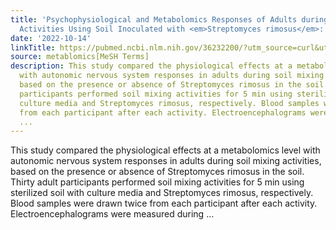 ```yaml
---
title: 'Psychophysiological and Metabolomics Responses of Adults during Horticultural
  Activities Using Soil Inoculated with <em>Streptomyces rimosus</em>: A Pilot Study'
date: '2022-10-14'
linkTitle: https://pubmed.ncbi.nlm.nih.gov/36232200/?utm_source=curl&utm_medium=rss&utm_campaign=pubmed-2&utm_content=1Zkrxt7ktlCbHBXEV3v65xxSnkSWNsJ1A6Fq3gBniKhGfIUslK&fc=20210907212339&ff=20221017215355&v=2.17.8
source: metablomics[MeSH Terms]
description: This study compared the physiological effects at a metabolomics level
  with autonomic nervous system responses in adults during soil mixing activities,
  based on the presence or absence of Streptomyces rimosus in the soil. Thirty adult
  participants performed soil mixing activities for 5 min using sterilized soil with
  culture media and Streptomyces rimosus, respectively. Blood samples were drawn twice
  from each participant after each activity. Electroencephalograms were measured during
  ...
---
```

This study compared the physiological effects at a metabolomics level with autonomic nervous system responses in adults during soil mixing activities, based on the presence or absence of Streptomyces rimosus in the soil. Thirty adult participants performed soil mixing activities for 5 min using sterilized soil with culture media and Streptomyces rimosus, respectively. Blood samples were drawn twice from each participant after each activity. Electroencephalograms were measured during ...